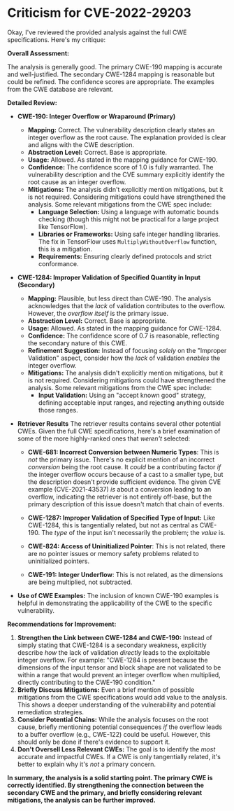 # Criticism for CVE-2022-29203

Okay, I've reviewed the provided analysis against the full CWE specifications. Here's my critique:

**Overall Assessment:**

The analysis is generally good. The primary CWE-190 mapping is accurate and well-justified. The secondary CWE-1284 mapping is reasonable but could be refined. The confidence scores are appropriate. The examples from the CWE database are relevant.

**Detailed Review:**

*   **CWE-190: Integer Overflow or Wraparound (Primary)**

    *   **Mapping:** Correct. The vulnerability description clearly states an integer overflow as the root cause. The explanation provided is clear and aligns with the CWE description.
    *   **Abstraction Level:** Correct. Base is appropriate.
    *   **Usage:** Allowed. As stated in the mapping guidance for CWE-190.
    *   **Confidence:** The confidence score of 1.0 is fully warranted. The vulnerability description and the CVE summary explicitly identify the root cause as an integer overflow.
    *   **Mitigations:** The analysis didn't explicitly mention mitigations, but it is not required. Considering mitigations could have strengthened the analysis. Some relevant mitigations from the CWE spec include:
        *   **Language Selection:** Using a language with automatic bounds checking (though this might not be practical for a large project like TensorFlow).
        *   **Libraries or Frameworks:** Using safe integer handling libraries.  The fix in TensorFlow uses `MultiplyWithoutOverflow` function, this is a mitigation.
        *   **Requirements:** Ensuring clearly defined protocols and strict conformance.

*   **CWE-1284: Improper Validation of Specified Quantity in Input (Secondary)**

    *   **Mapping:** Plausible, but less direct than CWE-190. The analysis acknowledges that the *lack* of validation contributes to the overflow. However, the *overflow itself* is the primary issue.
    *   **Abstraction Level:** Correct. Base is appropriate.
    *   **Usage:** Allowed. As stated in the mapping guidance for CWE-1284.
    *   **Confidence:** The confidence score of 0.7 is reasonable, reflecting the secondary nature of this CWE.
    *   **Refinement Suggestion:** Instead of focusing *solely* on the "Improper Validation" aspect, consider how the *lack* of validation *enables* the integer overflow.
    *   **Mitigations:** The analysis didn't explicitly mention mitigations, but it is not required. Considering mitigations could have strengthened the analysis. Some relevant mitigations from the CWE spec include:
        *   **Input Validation:** Using an "accept known good" strategy, defining acceptable input ranges, and rejecting anything outside those ranges.

*   **Retriever Results**
    The retriever results contains several other potential CWEs. Given the full CWE specifications, here's a brief examination of some of the more highly-ranked ones that *weren't* selected:

    *   **CWE-681: Incorrect Conversion between Numeric Types**:  This is *not* the primary issue. There's no explicit mention of an incorrect *conversion* being the root cause. It *could* be a contributing factor *if* the integer overflow occurs because of a cast to a smaller type, but the description doesn't provide sufficient evidence.  The given CVE example (CVE-2021-43537) *is* about a conversion leading to an overflow, indicating the retriever is not entirely off-base, but the primary description of this issue doesn't match that chain of events.

    *   **CWE-1287: Improper Validation of Specified Type of Input:** Like CWE-1284, this is tangentially related, but not as central as CWE-190.  The *type* of the input isn't necessarily the problem; the *value* is.

    *   **CWE-824: Access of Uninitialized Pointer**: This is not related, there are no pointer issues or memory safety problems related to uninitialized pointers.

    *  **CWE-191: Integer Underflow**: This is not related, as the dimensions are being multiplied, not subtracted.

*   **Use of CWE Examples:** The inclusion of known CWE-190 examples is helpful in demonstrating the applicability of the CWE to the specific vulnerability.

**Recommendations for Improvement:**

1.  **Strengthen the Link between CWE-1284 and CWE-190:**  Instead of simply stating that CWE-1284 is a secondary weakness, explicitly describe *how* the lack of validation *directly* leads to the exploitable integer overflow.  For example: "CWE-1284 is present because the dimensions of the input tensor and block shape are not validated to be within a range that would prevent an integer overflow when multiplied, directly contributing to the CWE-190 condition."
2.  **Briefly Discuss Mitigations:** Even a brief mention of possible mitigations from the CWE specifications would add value to the analysis. This shows a deeper understanding of the vulnerability and potential remediation strategies.
3.  **Consider Potential Chains:** While the analysis focuses on the root cause, briefly mentioning potential consequences *if* the overflow leads to a buffer overflow (e.g., CWE-122) could be useful. However, this should only be done if there's evidence to support it.
4.  **Don't Oversell Less Relevant CWEs:** The goal is to identify the *most* accurate and impactful CWEs. If a CWE is only tangentially related, it's better to explain why it's *not* a primary concern.

**In summary, the analysis is a solid starting point. The primary CWE is correctly identified.  By strengthening the connection between the secondary CWE and the primary, and briefly considering relevant mitigations, the analysis can be further improved.**